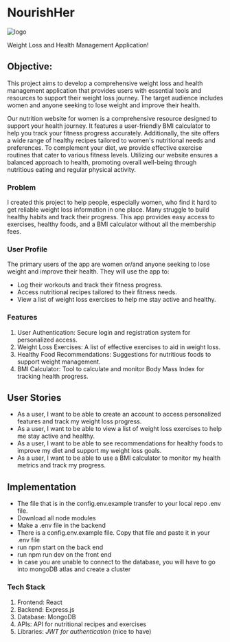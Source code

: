 # NourishHer
![logo](https://github.com/user-attachments/assets/20e88d9b-dc8b-4f52-ac70-4854e0e4d1d5)

Weight Loss and Health Management Application!

## Objective:

This project aims to develop a comprehensive weight loss and health management application that provides users with essential tools and resources to support their weight loss journey. The target audience includes women and anyone seeking to lose weight and improve their health.

Our nutrition website for women is a comprehensive resource designed to support your health journey. It features a user-friendly BMI calculator to help you track your fitness progress accurately. Additionally, the site offers a wide range of healthy recipes tailored to women's nutritional needs and preferences. To complement your diet, we provide effective exercise routines that cater to various fitness levels. Utilizing our website ensures a balanced approach to health, promoting overall well-being through nutritious eating and regular physical activity.

### Problem

I created this project to help people, especially women, who find it hard to get reliable weight loss information in one place. Many struggle to build healthy habits and track their progress. This app provides easy access to exercises, healthy foods, and a BMI calculator without all the membership fees.

### User Profile

The primary users of the app are women or/and anyone seeking to lose weight and improve their health.
They will use the app to:

- Log their workouts and track their fitness progress.
- Access nutritional recipes tailored to their fitness needs.
- View a list of weight loss exercises to help me stay active and healthy.

### Features

1. User Authentication: Secure login and registration system for personalized access.
2. Weight Loss Exercises: A list of effective exercises to aid in weight loss.
3. Healthy Food Recommendations: Suggestions for nutritious foods to support weight management.
4. BMI Calculator: Tool to calculate and monitor Body Mass Index for tracking health progress.

## User Stories

- As a user, I want to be able to create an account to access personalized features and track my weight loss progress.
- As a user, I want to be able to view a list of weight loss exercises to help me stay active and healthy.
- As a user, I want to be able to see recommendations for healthy foods to improve my diet and support my weight loss goals.
- As a user, I want to be able to use a BMI calculator to monitor my health metrics and track my progress.

## Implementation
- The file that is in the config.env.example transfer to your local repo .env file.
- Download all node modules
- Make a .env file in the backend
- There is a config.env.example file. Copy that file and paste it in your .env file
- run npm start on the back end
- run npm run dev on the front end
- In case you are unable to connect to the database, you will have to go into mongoDB atlas and create a cluster
  
### Tech Stack

1. Frontend: React
2. Backend: Express.js
3. Database: MongoDB
4. APIs: API for nutritional recipes and exercises
5. Libraries: _JWT for authentication_ (nice to have)


